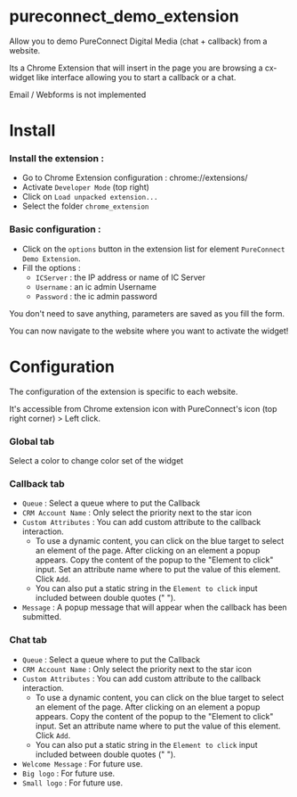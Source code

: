 # pureconnect_demo_extension
Allow you to demo PureConnect Digital Media (chat + callback) from a website.

Its a Chrome Extension that will insert in the page you are browsing a cx-widget like interface allowing you to start a callback or a chat.

Email / Webforms is not implemented


# Install
### Install the extension :
* Go to Chrome Extension configuration : chrome://extensions/
* Activate `Developer Mode` (top right)
* Click on `Load unpacked extension...`
* Select the folder `chrome_extension`

### Basic configuration :
* Click on the `options` button in the extension list for element `PureConnect Demo Extension`.
* Fill the options :
  * `ICServer` : the IP address or name of IC Server
  * `Username` : an ic admin Username
  * `Password` : the ic admin password

You don't need to save anything, parameters are saved as you fill the form.

You can now navigate to the website where you want to activate the widget!

# Configuration
The configuration of the extension is specific to each website.

It's accessible from Chrome extension icon with PureConnect's icon (top right corner) > Left click.

### Global tab
Select a color to change color set of the widget

### Callback tab
* `Queue` : Select a queue where to put the Callback
* `CRM Account Name` : Only select the priority next to the star icon
* `Custom Attributes` : You can add custom attribute to the callback interaction.
  * To use a dynamic content, you can click on the blue target to select an element of the page. After clicking on an element a popup appears. Copy the content of the popup to the "Element to click" input. Set an attribute name where to put the value of this element. Click `Add`.
  * You can also put a static string in the `Element to click` input included between double quotes (" ").
* `Message` : A popup message that will appear when the callback has been submitted.

### Chat tab
* `Queue` : Select a queue where to put the Callback
* `CRM Account Name` : Only select the priority next to the star icon
* `Custom Attributes` : You can add custom attribute to the callback interaction.
  * To use a dynamic content, you can click on the blue target to select an element of the page. After clicking on an element a popup appears. Copy the content of the popup to the "Element to click" input. Set an attribute name where to put the value of this element. Click `Add`.
  * You can also put a static string in the `Element to click` input included between double quotes (" ").
* `Welcome Message` : For future use.
* `Big logo` : For future use.
* `Small logo` : For future use.

